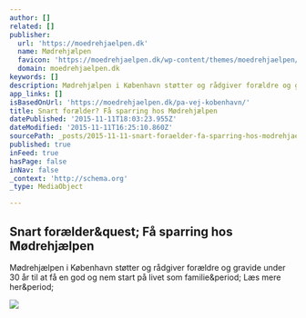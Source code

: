 ```yaml
---
author: []
related: []
publisher:
  url: 'https://moedrehjaelpen.dk'
  name: Mødrehjælpen
  favicon: 'https://moedrehjaelpen.dk/wp-content/themes/moedrehjaelpen/resources/images/favicon.ico'
  domain: moedrehjaelpen.dk
keywords: []
description: Mødrehjælpen i København støtter og rådgiver forældre og gravide under 30 år til at få en god og nem start på livet som familie. Læs mere her.
app_links: []
isBasedOnUrl: 'https://moedrehjaelpen.dk/pa-vej-kobenhavn/'
title: Snart forælder? Få sparring hos Mødrehjælpen
datePublished: '2015-11-11T18:03:23.955Z'
dateModified: '2015-11-11T16:25:10.860Z'
sourcePath: _posts/2015-11-11-snart-foraelder-fa-sparring-hos-modrehjaelpen.md
published: true
inFeed: true
hasPage: false
inNav: false
_context: 'http://schema.org'
_type: MediaObject

---
```

<article style=""><h1>Snart forælder&amp;quest; Få sparring hos Mødrehjælpen</h1><p>Mødrehjælpen i København støtter og rådgiver forældre og gravide under 30 år til at få en god og nem start på livet som familie&amp;period; Læs mere her&amp;period;</p><img src="https://moedrehjaelpen.dk/wp-content/themes/moedrehjaelpen/resources/images/footer_logo.png" /></article>
